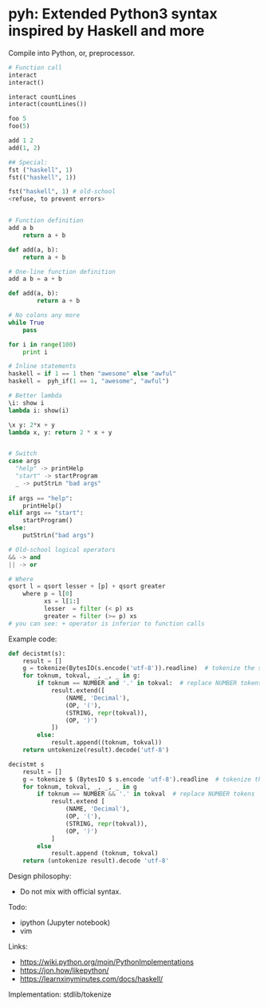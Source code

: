 # pyh: Extended Python3 syntax inspired by Haskell and more

Compile into Python, or, preprocessor.


```python
# Function call
interact
interact()

interact countLines
interact(countLines())

foo 5
foo(5)

add 1 2
add(1, 2)

## Special:
fst ("haskell", 1)
fst(("haskell", 1))

fst("haskell", 1) # old-school
<refuse, to prevent errors>


# Function definition
add a b
	return a + b

def add(a, b):
	return a + b

# One-line function definition
add a b = a + b

def add(a, b):
		return a + b

# No colons any more
while True
	pass

for i in range(100)
	print i

# Inline statements
haskell = if 1 == 1 then "awesome" else "awful"
haskell =  pyh_if(1 == 1, "awesome", "awful")

# Better lambda
\i: show i
lambda i: show(i)

\x y: 2*x + y
lambda x, y: return 2 * x + y


# Switch
case args
  "help" -> printHelp
  "start" -> startProgram
  _ -> putStrLn "bad args"
 
if args == "help":
	printHelp()
elif args == "start":
	startProgram()
else:
	putStrLn("bad args")

# Old-school logical operators
&& -> and
|| -> or

# Where
qsort l = qsort lesser + [p] + qsort greater
    where p = l[0]
		  xs = l[1:]
		  lesser  = filter (< p) xs
          greater = filter (>= p) xs
# you can see: + operator is inferior to function calls
```



Example code:
```python
def decistmt(s):
    result = []
    g = tokenize(BytesIO(s.encode('utf-8')).readline)  # tokenize the string
    for toknum, tokval, _, _, _ in g:
        if toknum == NUMBER and '.' in tokval:  # replace NUMBER tokens
            result.extend([
                (NAME, 'Decimal'),
                (OP, '('),
                (STRING, repr(tokval)),
                (OP, ')')
            ])
        else:
            result.append((toknum, tokval))
    return untokenize(result).decode('utf-8')

decistmt s
    result = []
    g = tokenize $ (BytesIO $ s.encode 'utf-8').readline  # tokenize the string
    for toknum, tokval, _, _, _ in g
        if toknum == NUMBER && '.' in tokval  # replace NUMBER tokens
            result.extend [
                (NAME, 'Decimal'),
                (OP, '('),
                (STRING, repr(tokval)),
                (OP, ')')
            ]
        else
            result.append (toknum, tokval)
    return (untokenize result).decode 'utf-8'
```


Design philosophy:
* Do not mix with official syntax.

Todo:
* ipython (Jupyter notebook)
* vim

Links:
* https://wiki.python.org/moin/PythonImplementations
* https://jon.how/likepython/
* https://learnxinyminutes.com/docs/haskell/

Implementation: stdlib/tokenize

